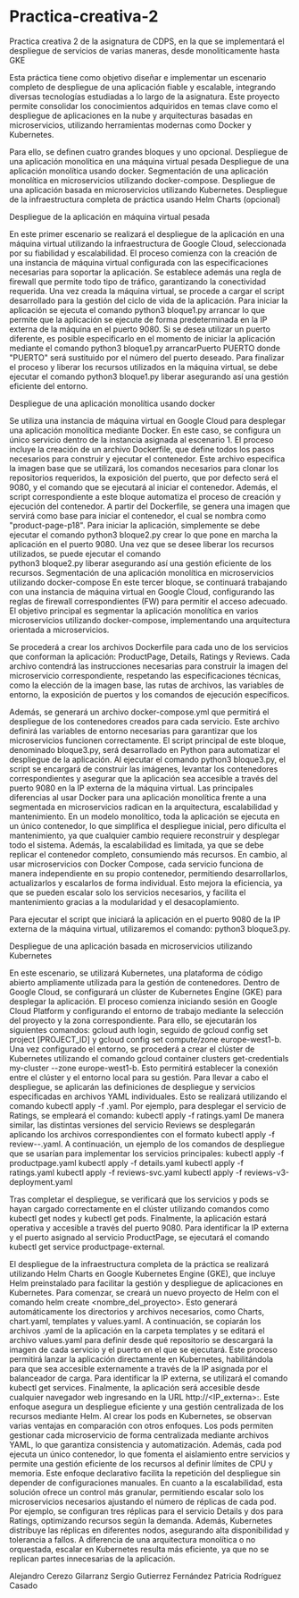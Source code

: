 # Practica-creativa-2
Practica creativa 2 de la asignatura de CDPS, en la que se implementará el despliegue de servicios de varias maneras, desde monoliticamente hasta GKE


Esta práctica tiene como objetivo diseñar e implementar un escenario completo de despliegue de una aplicación fiable y escalable, integrando diversas tecnologías estudiadas a lo largo de la asignatura. Este proyecto permite consolidar los conocimientos adquiridos en temas clave como el despliegue de aplicaciones en la nube y arquitecturas basadas en microservicios, utilizando herramientas modernas como Docker y Kubernetes. 


Para ello, se definen cuatro grandes bloques y uno opcional.
Despliegue de una aplicación monolítica en una máquina virtual pesada
Despliegue de una aplicación monolítica usando docker.
Segmentación de una aplicación monolítica en microservicios utilizando docker-compose.
Despliegue de una aplicación basada en microservicios utilizando Kubernetes.
Despliegue de la infraestructura completa de práctica usando Helm Charts (opcional)

Despliegue de la aplicación en máquina virtual pesada 

En este primer escenario se realizará el despliegue de la aplicación en una máquina virtual utilizando la infraestructura de Google Cloud, seleccionada por su fiabilidad y escalabilidad. El proceso comienza con la creación de una instancia de máquina virtual configurada con las especificaciones necesarias para soportar la aplicación. Se establece además una regla de firewall que permite todo tipo de tráfico, garantizando la conectividad requerida. 
Una vez creada la máquina virtual, se procede a cargar el script desarrollado para la gestión del ciclo de vida de la aplicación. Para iniciar la aplicación se ejecuta el comando 
python3 bloque1.py arrancar
lo que permite que la aplicación se ejecute de forma predeterminada en la IP externa de la máquina en el puerto 9080. Si se desea utilizar un puerto diferente, es posible especificarlo en el momento de iniciar la aplicación mediante el comando 	python3 bloque1.py arrancarPuerto PUERTO
donde "PUERTO" será sustituido por el número del puerto deseado. Para finalizar el proceso y liberar los recursos utilizados en la máquina virtual, se debe ejecutar el comando 
python3 bloque1.py liberar 
asegurando así una gestión eficiente del entorno.



Despliegue de una aplicación monolítica usando docker 

Se utiliza una instancia de máquina virtual en Google Cloud para desplegar una aplicación monolítica mediante Docker. En este caso, se configura un único servicio dentro de la instancia asignada al escenario 1. El proceso incluye la creación de un archivo Dockerfile, que define todos los pasos necesarios para construir y ejecutar el contenedor. Este archivo especifica la imagen base que se utilizará, los comandos necesarios para clonar los repositorios requeridos, la exposición del puerto, que por defecto será el 9080, y el comando que se ejecutará al iniciar el contenedor.
Además, el script correspondiente a este bloque automatiza el proceso de creación y ejecución del contenedor. A partir del Dockerfile, se genera una imagen que servirá como base para iniciar el contenedor, el cual se nombra como "product-page-p18".
Para iniciar la aplicación, simplemente se debe ejecutar el comando 
python3 bloque2.py crear
lo que pone en marcha la aplicación en el puerto 9080. 
Una vez que se desee liberar los recursos utilizados, se puede ejecutar el comando	
 python3 bloque2.py liberar
 asegurando así una gestión eficiente de los recursos.
Segmentación de una aplicación monolítica en microservicios utilizando docker-compose 
En este tercer bloque, se continuará trabajando con una instancia de máquina virtual en Google Cloud, configurando las reglas de firewall correspondientes (FW) para permitir el acceso adecuado. El objetivo principal es segmentar la aplicación monolítica en varios microservicios utilizando docker-compose, implementando una arquitectura orientada a microservicios.


Se procederá a crear los archivos Dockerfile para cada uno de los servicios que conforman la aplicación: ProductPage, Details, Ratings y Reviews. Cada archivo contendrá las instrucciones necesarias para construir la imagen del microservicio correspondiente, respetando las especificaciones técnicas, como la elección de la imagen base, las rutas de archivos, las variables de entorno, la exposición de puertos y los comandos de ejecución específicos.


Además, se generará un archivo docker-compose.yml que permitirá el despliegue de los contenedores creados para cada servicio. Este archivo definirá las variables de entorno necesarias para garantizar que los microservicios funcionen correctamente.
El script principal de este bloque, denominado bloque3.py, será desarrollado en Python para automatizar el despliegue de la aplicación. Al ejecutar el comando python3 bloque3.py, el script se encargará de construir las imágenes, levantar los contenedores correspondientes y asegurar que la aplicación sea accesible a través del puerto 9080 en la IP externa de la máquina virtual.
Las principales diferencias al usar Docker para una aplicación monolítica frente a una segmentada en microservicios radican en la arquitectura, escalabilidad y mantenimiento. En un modelo monolítico, toda la aplicación se ejecuta en un único contenedor, lo que simplifica el despliegue inicial, pero dificulta el mantenimiento, ya que cualquier cambio requiere reconstruir y desplegar todo el sistema. Además, la escalabilidad es limitada, ya que se debe replicar el contenedor completo, consumiendo más recursos.
En cambio, al usar microservicios con Docker Compose, cada servicio funciona de manera independiente en su propio contenedor, permitiendo desarrollarlos, actualizarlos y escalarlos de forma individual. Esto mejora la eficiencia, ya que se pueden escalar solo los servicios necesarios, y facilita el mantenimiento gracias a la modularidad y el desacoplamiento.

Para ejecutar el script que iniciará la aplicación en el puerto 9080 de la IP externa de la máquina virtual, utilizaremos el comando: 
python3 bloque3.py.

Despliegue de una aplicación basada en microservicios utilizando Kubernetes 

En este escenario, se utilizará Kubernetes, una plataforma de código abierto ampliamente utilizada para la gestión de contenedores. Dentro de Google Cloud, se configurará un clúster de Kubernetes Engine (GKE) para desplegar la aplicación.
El proceso comienza iniciando sesión en Google Cloud Platform y configurando el entorno de trabajo mediante la selección del proyecto y la zona correspondiente. Para ello, se ejecutarán los siguientes comandos: gcloud auth login, seguido de gcloud config set project [PROJECT_ID] y gcloud config set compute/zone europe-west1-b.
Una vez configurado el entorno, se procederá a crear el clúster de Kubernetes utilizando el comando gcloud container clusters get-credentials my-cluster --zone europe-west1-b. Esto permitirá establecer la conexión entre el clúster y el entorno local para su gestión.
Para llevar a cabo el despliegue, se aplicarán las definiciones de despliegue y servicios especificadas en archivos YAML individuales. Esto se realizará utilizando el comando kubectl apply -f <nombre-del-archivo>.yaml. Por ejemplo, para desplegar el servicio de Ratings, se empleará el comando:
kubectl apply -f ratings.yaml
De manera similar, las distintas versiones del servicio Reviews se desplegarán aplicando los archivos correspondientes con el formato kubectl apply -f review-<version>-<tipo>.yaml. A continuación, un ejemplo de los comandos de despliegue que se usarían para implementar los servicios principales:
	kubectl apply -f productpage.yaml
	kubectl apply -f details.yaml
	kubectl apply -f ratings.yaml
	kubectl apply -f reviews-svc.yaml
	kubectl apply -f reviews-v3-deployment.yaml

Tras completar el despliegue, se verificará que los servicios y pods se hayan cargado correctamente en el clúster utilizando comandos como kubectl get nodes y kubectl get pods. Finalmente, la aplicación estará operativa y accesible a través del puerto 9080. Para identificar la IP externa y el puerto asignado al servicio ProductPage, se ejecutará el comando kubectl get service productpage-external.

El despliegue de la infraestructura completa de la práctica se realizará utilizando Helm Charts en Google Kubernetes Engine (GKE), que incluye Helm preinstalado para facilitar la gestión y despliegue de aplicaciones en Kubernetes. Para comenzar, se creará un nuevo proyecto de Helm con el comando helm create <nombre_del_proyecto>. Esto generará automáticamente los directorios y archivos necesarios, como Charts, chart.yaml, templates y values.yaml.
A continuación, se copiarán los archivos .yaml de la aplicación en la carpeta templates y se editará el archivo values.yaml para definir desde qué repositorio se descargará la imagen de cada servicio y el puerto en el que se ejecutará. Este proceso permitirá lanzar la aplicación directamente en Kubernetes, habilitándola para que sea accesible externamente a través de la IP asignada por el balanceador de carga.
Para identificar la IP externa, se utilizará el comando kubectl get services. Finalmente, la aplicación será accesible desde cualquier navegador web ingresando en la URL http://<IP_externa>:<puerto>. Este enfoque asegura un despliegue eficiente y una gestión centralizada de los recursos mediante Helm.
Al crear los pods en Kubernetes, se observan varias ventajas en comparación con otros enfoques. Los pods permiten gestionar cada microservicio de forma centralizada mediante archivos YAML, lo que garantiza consistencia y automatización. Además, cada pod ejecuta un único contenedor, lo que fomenta el aislamiento entre servicios y permite una gestión eficiente de los recursos al definir límites de CPU y memoria. Este enfoque declarativo facilita la repetición del despliegue sin depender de configuraciones manuales.
En cuanto a la escalabilidad, esta solución ofrece un control más granular, permitiendo escalar solo los microservicios necesarios ajustando el número de réplicas de cada pod. Por ejemplo, se configuran tres réplicas para el servicio Details y dos para Ratings, optimizando recursos según la demanda. Además, Kubernetes distribuye las réplicas en diferentes nodos, asegurando alta disponibilidad y tolerancia a fallos. A diferencia de una arquitectura monolítica o no orquestada, escalar en Kubernetes resulta más eficiente, ya que no se replican partes innecesarias de la aplicación.


Alejandro Cerezo Gilarranz
Sergio Gutierrez Fernández
Patricia Rodríguez Casado


